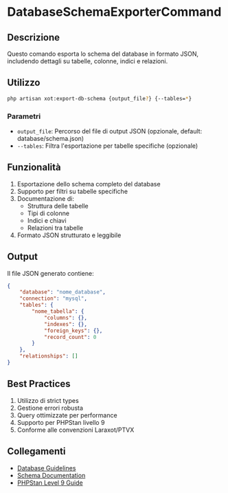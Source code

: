 # DatabaseSchemaExporterCommand

## Descrizione
Questo comando esporta lo schema del database in formato JSON, includendo dettagli su tabelle, colonne, indici e relazioni.

## Utilizzo
```bash
php artisan xot:export-db-schema {output_file?} {--tables=*}
```

### Parametri
- `output_file`: Percorso del file di output JSON (opzionale, default: database/schema.json)
- `--tables`: Filtra l'esportazione per tabelle specifiche (opzionale)

## Funzionalità
1. Esportazione dello schema completo del database
2. Supporto per filtri su tabelle specifiche
3. Documentazione di:
   - Struttura delle tabelle
   - Tipi di colonne
   - Indici e chiavi
   - Relazioni tra tabelle
4. Formato JSON strutturato e leggibile

## Output
Il file JSON generato contiene:
```json
{
    "database": "nome_database",
    "connection": "mysql",
    "tables": {
        "nome_tabella": {
            "columns": {},
            "indexes": {},
            "foreign_keys": {},
            "record_count": 0
        }
    },
    "relationships": []
}
```

## Best Practices
1. Utilizzo di strict types
2. Gestione errori robusta
3. Query ottimizzate per performance
4. Supporto per PHPStan livello 9
5. Conforme alle convenzioni Laraxot/PTVX

## Collegamenti
- [Database Guidelines](../DATABASE-GUIDELINES.md)
- [Schema Documentation](../DIRECTORY-STRUCTURE-GUIDE.md)
- [PHPStan Level 9 Guide](../PHPSTAN-LEVEL9-GUIDE.md)